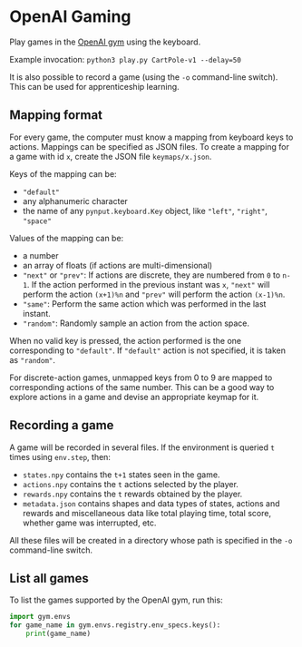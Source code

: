 # OpenAI Gaming

Play games in the [OpenAI gym](https://gym.openai.com/envs/) using the keyboard.

Example invocation: `python3 play.py CartPole-v1 --delay=50`

It is also possible to record a game (using the `-o` command-line switch).
This can be used for apprenticeship learning.

## Mapping format

For every game, the computer must know a mapping from keyboard keys to actions.
Mappings can be specified as JSON files.
To create a mapping for a game with id `x`, create the JSON file `keymaps/x.json`.

Keys of the mapping can be:

* `"default"`
* any alphanumeric character
* the name of any `pynput.keyboard.Key` object, like `"left"`, `"right"`, `"space"`

Values of the mapping can be:

* a number
* an array of floats (if actions are multi-dimensional)
* `"next"` or `"prev"`: If actions are discrete, they are numbered from `0` to `n-1`.
  If the action performed in the previous instant was `x`, `"next"` will perform the action `(x+1)%n`
  and `"prev"` will perform the action `(x-1)%n`.
* `"same"`: Perform the same action which was performed in the last instant.
* `"random"`: Randomly sample an action from the action space.

When no valid key is pressed, the action performed is the one corresponding to `"default"`.
If `"default"` action is not specified, it is taken as `"random"`.

For discrete-action games, unmapped keys from 0 to 9 are mapped to corresponding actions of the same number.
This can be a good way to explore actions in a game and devise an appropriate keymap for it.

## Recording a game

A game will be recorded in several files.
If the environment is queried `t` times using `env.step`, then:

* `states.npy` contains the `t+1` states seen in the game.
* `actions.npy` contains the `t` actions selected by the player.
* `rewards.npy` contains the `t` rewards obtained by the player.
* `metadata.json` contains shapes and data types of states, actions and rewards
  and miscellaneous data like total playing time, total score, whether game was interrupted, etc.

All these files will be created in a directory whose path is specified in the `-o` command-line switch.

## List all games

To list the games supported by the OpenAI gym, run this:

```python
import gym.envs
for game_name in gym.envs.registry.env_specs.keys():
    print(game_name)
```
